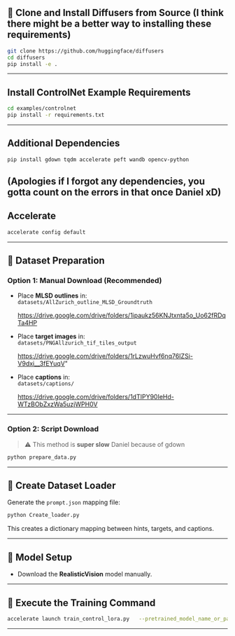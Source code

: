 

## 🧪 Clone and Install Diffusers from Source (I think there might be a better way to installing these requirements)

```bash
git clone https://github.com/huggingface/diffusers
cd diffusers
pip install -e .
```

---

## Install ControlNet Example Requirements

```bash
cd examples/controlnet
pip install -r requirements.txt
```

---

##  Additional Dependencies

```bash
pip install gdown tqdm accelerate peft wandb opencv-python
```
(Apologies if I forgot any dependencies, you gotta count on the errors in that once Daniel xD) 
---

## Accelerate

```bash
accelerate config default
```

---

## 📁 Dataset Preparation

### Option 1: Manual Download (Recommended)

- Place **MLSD outlines** in:  
  `datasets/AllZurich_outline_MLSD_Groundtruth`
  
    https://drive.google.com/drive/folders/1ipaukz56KNJtxnta5o_Uo62fRDqTa4HP

- Place **target images** in:  
  `datasets/PNGAllzurich_tif_tiles_output`
  
    https://drive.google.com/drive/folders/1rLzwuHvf6nq76IZSi-V9dxi__3fEYuqV"

- Place **captions** in:  
  `datasets/captions/`

    https://drive.google.com/drive/folders/1dTIPY90IeHd-WTzBObZxzWa5uzjWPH0V
---

### Option 2: Script Download

> ⚠️ This method is **super slow** Daniel because of gdown

```bash
python prepare_data.py
```

---

## 🧱 Create Dataset Loader

Generate the `prompt.json` mapping file:

```bash
python Create_loader.py
```

This creates a dictionary mapping between hints, targets, and captions.

---

## 🧰 Model Setup

- Download the **RealisticVision** model manually.

---

## 🚀 Execute the Training Command

```bash
accelerate launch train_control_lora.py   --pretrained_model_name_or_path="path_to_realistic_vision"   --output_dir="control-lora-model"   --conditioning_image_column="hint"   --image_column="jpg"   --caption_column="txt"   --resolution=512   --learning_rate=1e-4   --train_batch_size=4   --num_train_epochs=4   --max_train_steps=100000   --tracker_project_name="control-lora"   --checkpointing_steps=5000   --validation_steps=5000   --report_to wandb   --use_lora   --lora_r=32   --lora_bias="all"   --custom_dataset="custom.MyDataset"
```

---

